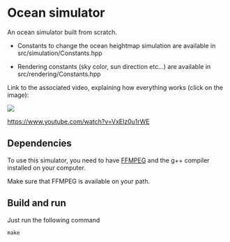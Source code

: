 # Ocean simulator

An ocean simulator built from scratch.

- Constants to change the ocean heightmap simulation are available in src/simulation/Constants.hpp

- Rendering constants (sky color, sun direction etc...) are available in src/rendering/Constants.hpp

Link to the associated video, explaining how everything works (click on the image):

[![](https://i9.ytimg.com/vi_webp/VxElz0u1rWE/hqdefault.webp?sqp=COyru_4F&rs=AOn4CLC5VY82fwwVZenoqqYX9jtHpz9a5g)](https://www.youtube.com/watch?v=VxElz0u1rWE)

https://www.youtube.com/watch?v=VxElz0u1rWE

## Dependencies

To use this simulator, you need to have [FFMPEG](https://www.ffmpeg.org) and the g++ compiler installed on your computer.

Make sure that FFMPEG is available on your path.

## Build and run

Just run the following command

```
make
```
